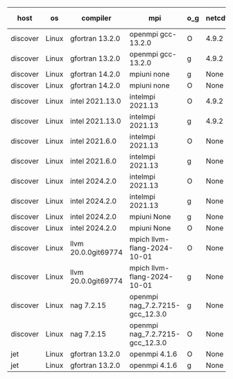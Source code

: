 

| host     | os       | compiler                              | mpi                      | o_g        | netcdf        | build       | u_pass          | u_fail          | s_pass            | s_fail            | e_pass             | e_fail             | nuopc_pass       | nuopc_fail       | artifacts link          |
|----------|----------|---------------------------------------|--------------------------|------------|---------------|-------------|-----------------|-----------------|-------------------|-------------------|--------------------|--------------------|------------------|------------------|-------------------------|
| discover | Linux | gfortran 13.2.0 | openmpi gcc-13.2.0  | O | 4.9.2  | PASS | None | None | None | None | None | None | None | None | <a href="https://github.com/esmf-org/esmf-test-artifacts/tree/b377ff90d88c6e0b63b4e5badc2c42dc17ef7612/develop/gfortran/13.2.0/O/openmpi/gcc-13.2.0" target="_blank">b377ff9</a> | 
| discover | Linux | gfortran 13.2.0 | openmpi gcc-13.2.0  | g | 4.9.2  | PASS | None | None | None | None | None | None | None | None | <a href="https://github.com/esmf-org/esmf-test-artifacts/tree/9e656d7163feaf050c89ac4e116ad843c160713b/develop/gfortran/13.2.0/g/openmpi/gcc-13.2.0" target="_blank">9e656d7</a> | 
| discover | Linux | gfortran 14.2.0 | mpiuni none  | g | None  | PASS | None | None | None | None | None | None | None | None | <a href="https://github.com/esmf-org/esmf-test-artifacts/tree/5c1ec7cf45e9411c81bac1a7bd4798bdba6f5729/develop/gfortran/14.2.0/g/mpiuni/none" target="_blank">5c1ec7c</a> | 
| discover | Linux | gfortran 14.2.0 | mpiuni none  | O | None  | PASS | None | None | None | None | None | None | None | None | <a href="https://github.com/esmf-org/esmf-test-artifacts/tree/15a331c041dc418b142dd53cd016833496bc84ad/develop/gfortran/14.2.0/O/mpiuni/none" target="_blank">15a331c</a> | 
| discover | Linux | intel 2021.13.0 | intelmpi 2021.13  | O | 4.9.2  | PASS | None | None | None | None | None | None | None | None | <a href="https://github.com/esmf-org/esmf-test-artifacts/tree/c24d5e7d4cd9a429809c209eed825f23f90f9524/develop/intel/2021.13.0/O/intelmpi/2021.13" target="_blank">c24d5e7</a> | 
| discover | Linux | intel 2021.13.0 | intelmpi 2021.13  | g | 4.9.2  | PASS | None | None | None | None | None | None | None | None | <a href="https://github.com/esmf-org/esmf-test-artifacts/tree/414b21467dbf22428d4d38344bcf3edba8c63521/develop/intel/2021.13.0/g/intelmpi/2021.13" target="_blank">414b214</a> | 
| discover | Linux | intel 2021.6.0 | intelmpi 2021.13  | O | None  | PASS | None | None | None | None | None | None | None | None | <a href="https://github.com/esmf-org/esmf-test-artifacts/tree/be7203b39abdc7b492ba4a3d5d36aafa7cd09cf6/develop/intel/2021.6.0/O/intelmpi/2021.13" target="_blank">be7203b</a> | 
| discover | Linux | intel 2021.6.0 | intelmpi 2021.13  | g | None  | PASS | None | None | None | None | None | None | None | None | <a href="https://github.com/esmf-org/esmf-test-artifacts/tree/6362c7fed5cdf4a637a02dc09e60b951ab1aa626/develop/intel/2021.6.0/g/intelmpi/2021.13" target="_blank">6362c7f</a> | 
| discover | Linux | intel 2024.2.0 | intelmpi 2021.13  | O | None  | PASS | None | None | None | None | None | None | None | None | <a href="https://github.com/esmf-org/esmf-test-artifacts/tree/8a1af6aa6dace1fbe71cd60211f4ab744a0ded61/develop/intel/2024.2.0/O/intelmpi/2021.13" target="_blank">8a1af6a</a> | 
| discover | Linux | intel 2024.2.0 | intelmpi 2021.13  | g | None  | PASS | None | None | None | None | None | None | None | None | <a href="https://github.com/esmf-org/esmf-test-artifacts/tree/58c886720bd4b2f312918c85a1c2555a44600d20/develop/intel/2024.2.0/g/intelmpi/2021.13" target="_blank">58c8867</a> | 
| discover | Linux | intel 2024.2.0 | mpiuni None  | g | None  | PASS | None | None | None | None | None | None | None | None | <a href="https://github.com/esmf-org/esmf-test-artifacts/tree/55291aa9ea6eb9f51aed33e7ae9aa62a88cf74d6/develop/intel/2024.2.0/g/mpiuni/None" target="_blank">55291aa</a> | 
| discover | Linux | intel 2024.2.0 | mpiuni None  | O | None  | PASS | None | None | None | None | None | None | None | None | <a href="https://github.com/esmf-org/esmf-test-artifacts/tree/bb58242c92186475dae9444ab66088ec83916e58/develop/intel/2024.2.0/O/mpiuni/None" target="_blank">bb58242</a> | 
| discover | Linux | llvm 20.0.0git69774 | mpich llvm-flang-2024-10-01  | O | None  | PASS | None | None | None | None | None | None | None | None | <a href="https://github.com/esmf-org/esmf-test-artifacts/tree/84a63b1c9c43a17862184e9331c349e343bcd705/develop/llvm/20.0.0git69774/O/mpich/llvm-flang-2024-10-01" target="_blank">84a63b1</a> | 
| discover | Linux | llvm 20.0.0git69774 | mpich llvm-flang-2024-10-01  | g | None  | PASS | None | None | None | None | None | None | None | None | <a href="https://github.com/esmf-org/esmf-test-artifacts/tree/0d68a6a98de2b898f0a45283a0275ab81214ae5d/develop/llvm/20.0.0git69774/g/mpich/llvm-flang-2024-10-01" target="_blank">0d68a6a</a> | 
| discover | Linux | nag 7.2.15 | openmpi nag_7.2.7215-gcc_12.3.0  | g | None  | PASS | None | None | None | None | None | None | None | None | <a href="https://github.com/esmf-org/esmf-test-artifacts/tree/5c19f1cdc61107809bec46216d425638323e1848/develop/nag/7.2.15/g/openmpi/nag_7.2.7215-gcc_12.3.0" target="_blank">5c19f1c</a> | 
| discover | Linux | nag 7.2.15 | openmpi nag_7.2.7215-gcc_12.3.0  | O | None  | PASS | None | None | None | None | None | None | None | None | <a href="https://github.com/esmf-org/esmf-test-artifacts/tree/ea0be605f1f9e3422846c68d605fa078d69c4cf3/develop/nag/7.2.15/O/openmpi/nag_7.2.7215-gcc_12.3.0" target="_blank">ea0be60</a> | 
| jet | Linux | gfortran 13.2.0 | openmpi 4.1.6  | O | None  | PASS | 14204 | 0 | 51 | 0 | 80 | 0 | 57 | 0 | <a href="https://github.com/esmf-org/esmf-test-artifacts/tree/7b9768ce115e99ac9b4ea73bc72452b0c5e3b17d/develop/gfortran/13.2.0/O/openmpi/4.1.6" target="_blank">7b9768c</a> | 
| jet | Linux | gfortran 13.2.0 | openmpi 4.1.6  | g | None  | PASS | 14204 | 0 | 51 | 0 | 80 | 0 | 57 | 0 | <a href="https://github.com/esmf-org/esmf-test-artifacts/tree/088cf6e94e6e35ce2f1d28829898197e31a1b629/develop/gfortran/13.2.0/g/openmpi/4.1.6" target="_blank">088cf6e</a> | 
